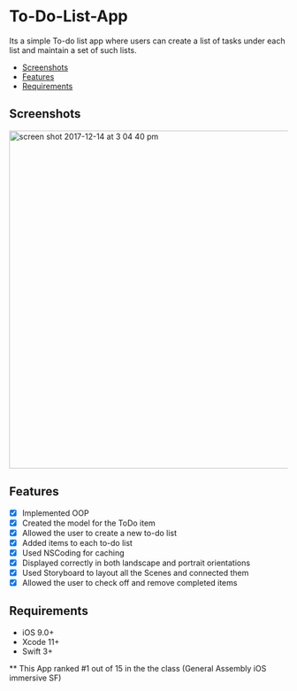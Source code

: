 # To-Do-List-App

Its a simple To-do list app where users can create a list of tasks under each list and maintain a set of such lists.
- [Screenshots](#screenshots)
- [Features](#features)
- [Requirements](#requirements)

## Screenshots

<img width="611" alt="screen shot 2017-12-14 at 3 04 40 pm" src="https://user-images.githubusercontent.com/31255999/34018736-37080764-e0e0-11e7-899d-bf39935fb7ae.png">



## Features

- [x] Implemented OOP
- [x] Created the model for the ToDo item
- [x] Allowed the user to create a new to-do list
- [x] Added items to each to-do list
- [x] Used NSCoding for caching
- [x] Displayed correctly in both landscape and portrait orientations
- [x] Used Storyboard to layout all the Scenes and connected them
- [x] Allowed the user to check off and remove completed items 

## Requirements

- iOS 9.0+ 
- Xcode 11+
- Swift 3+


** This App ranked #1 out of 15 in the the class (General Assembly iOS immersive SF)
    
